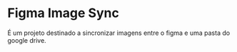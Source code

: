 # Figma Image Sync
 É um projeto destinado a sincronizar imagens entre o figma e uma pasta do google drive.

